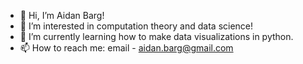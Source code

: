- 👋 Hi, I’m Aidan Barg!
- 👀 I’m interested in computation theory and data science!
- 🌱 I’m currently learning how to make data visualizations in python.
- 📫 How to reach me: email - aidan.barg@gmail.com

<!---
abarg12/abarg12 is a ✨ special ✨ repository because its `README.md` (this file) appears on your GitHub profile.
You can click the Preview link to take a look at your changes.
--->
